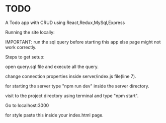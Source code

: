 # TODO
A Todo app with CRUD using React,Redux,MySql,Express


Running the site locally:

IMPORTANT: 
run the sql query before starting this app else page might not work correctly.

Steps to get setup:

open query.sql file and execute all the query.

change connection properties inside server/index.js file(line 7).

for starting the server type "npm run dev" inside the server directory.

visit to the project directory using terminal and type "npm start".

Go to localhost:3000


for style paste this inside your index.html page.

<link rel="stylesheet" href="https://cdnjs.cloudflare.com/ajax/libs/semantic-ui/2.4.1/semantic.min.css" />
